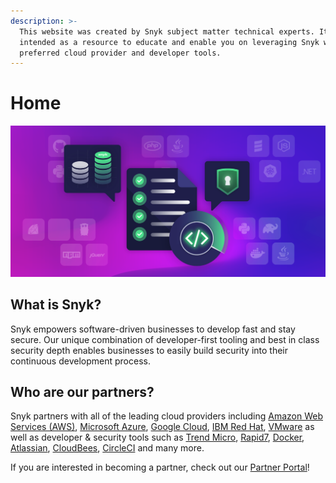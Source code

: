 ```yaml
---
description: >-
  This website was created by Snyk subject matter technical experts. It is
  intended as a resource to educate and enable you on leveraging Snyk with your
  preferred cloud provider and developer tools.
---
```


# Home

![](.gitbook/assets/docs-hp-graphic-.png)

## What is Snyk?

Snyk empowers software-driven businesses to develop fast and stay secure. Our unique combination of developer-first tooling and best in class security depth enables businesses to easily build security into their continuous development process.

## Who are our partners?

Snyk partners with all of the leading cloud providers including [Amazon Web Services \(AWS\)](https://aws.amazon.com/), [Microsoft Azure](https://azure.microsoft.com/en-us/), [Google Cloud](https://cloud.google.com/gcp), [IBM Red Hat](https://www.redhat.com/en/technologies/cloud-computing/openshift), [VMware](https://www.vmware.com/) as well as developer & security tools such as [Trend Micro](https://www.trendmicro.com/en_us/snyk.html), [Rapid7](https://www.rapid7.com/about/press-releases/rapid7-and-snyk-announce-strategic-partnership/), [Docker](https://www.docker.com/), [Atlassian](https://www.atlassian.com/), [CloudBees](https://www.cloudbees.com/), [CircleCI](https://circleci.com/) and many more.

If you are interested in becoming a partner, check out our [Partner Portal](https://snyk.io/partners/)!

